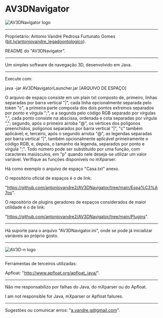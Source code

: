 # AV3DNavigator
![AV3DNavigator logo](https://antoniovandre2.github.io/AV3DNavigator/AV3DNavigator%20-%20Logo%20-%20200p.png)
____________________

Proprietário: Antonio Vandré Pedrosa Furtunato Gomes ([bit.ly/antoniovandre_legadoontologico](https://bit.ly/antoniovandre_legadoontologico)).

README do "AV3DNavigator".
____________________

Um simples software de navegação 3D, desenvolvido em Java.
_____

Execute com:

java -jar AV3DNavigatorLauncher.jar [ARQUIVO DE ESPAÇO]

O arquivo de espaço consiste em um plain txt composto de, primeiro, linhas separadas por barra vertical "|", cada linha opcionalmente separada pelo token "c", a primeira parte composta dos dois pontos extremos separados por ponto e vírgula ";", e a segunda pelo código RGB separado por vírgulas ",", cada ponto consiste na abscissa, ordenada e cota separadas por vírgula ","; segundo, após o primeiro arroba "@", os vértices dos polígonos preenchidos, polígonos separados por barra vertical "|", "c" também aplicável; e, terceiro, após o segundo arroba "@", as legendas separadas por barra vertical "|", também opcionalmente aplicável primeiramente o código RGB, e, depois, o tamanho da legenda, separados por ponto e vírgula ";". Todo número pode ser substituído por uma função, com caracteres maiúsculos, em "p" quando nele deseja-se utilizar um valor variável. Verifique as funções disponíveis no mXparser.

Há como exemplo o arquivo de espaço "Casa.txt" anexo.

O repositório oficial de espaços é o de link:

"https://github.com/antoniovandre2/AV3DNavigator/tree/main/Espa%C3%A7os".

O repositório de plugins geradores de espaços considerados de maior utilidade é o de link:

"https://github.com/antoniovandre2/AV3DNavigator/tree/main/Plugins".
____________________

Há suporte para o arquivo "AV3DNavigator.ini", onde se pode já inicializar variáveis ao próprio gosto.
____________________

![AV3D-n logo](https://antoniovandre2.github.io/AV3DNavigator/Powered%20by%20AV3D-n%20engine%20-%20200p.png)
____________________

Ferramentas de terceiros utilizadas:

Apfloat: "http://www.apfloat.org/apfloat_java/".
____________________

Não me responsabilizo por falhas do Java, do mXparser ou do Apfloat.

I am not responsible for Java, mXparser or Apfloat failures.
____________________

Sugestões ou comunicar erros: "a.vandre.g@gmail.com".
